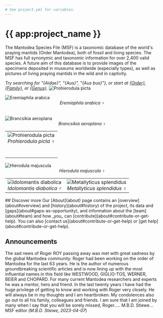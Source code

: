 ```yaml
---
# See project.yml for variables.
---
```


# {{ app:project_name }}
The Mantodea Species File (MSF) is a taxonomic database of the world's praying mantids (Order Mantodea), both of fossil and living species. The MSF has full synonymic and taxonomic information for over 2,400 valid species. A future aim of this database is to provide images of the specimens deposited in museums worldwide (especially types), as well as pictures of living praying mantids in the wild and in captivity.

<autocomplete-otu class="w-80 place-content-center" placeholder="Search by taxon name"/>

_Try searching for "{Aidae}", "{Aus}", "{Aus bus}"}, or start at [{Order}]({{app:project_url}}/otu/{id}/overview), [{Family}]({{app:project_url}}/otu/{id}/overview), or [{Genus}]({{app:project_url}}/otu/{id}/overview)._
<img alt="Prohierodula picta" title="Prohierodula picta" src="http://Mantodea.archive.speciesfile.org/HomePage/Mantodea/img_logo/Prohierodula_picta.jpg" style="border-style: none;">
<table>
      <tbody><tr>
         <td>
            <img alt="Prohierodula picta" title="Prohierodula picta" src="http://Mantodea.archive.speciesfile.org/HomePage/Mantodea/img_logo/Prohierodula_picta.jpg" style="border-style: none;"><br>
            <div style="text-align: center">
               <em>Prohierodula picta</em> ♀</div>
            <br>
            <br>
           </td>
            <img alt="Eremiaphila arabica" title="Eremiaphila arabica" src="http://Mantodea.archive.speciesfile.org/HomePage/Mantodea/img_logo/Eremiaphila_arabica.jpg" style="border-style: none;"><br>
            <div style="text-align: center">
               <em>Eremiaphila arabica</em> ♀</div>
            <br>
            <br>
            <img alt="Brancsikia aeroplana" title="Brancsikia aeroplana" src="http://Mantodea.archive.speciesfile.org/HomePage/Mantodea/img_logo/Brancsikia_aeroplana.jpg" style="border-style: none;"><br>
        </td>
            <div style="text-align: center">
               <em>Brancsikia aeroplana</em> ♀</div>
         </td>
                     <table>
                        <tbody><tr>
                           <td>
                              <img alt="Idolomantis diabolica" title="Idolomantis diabolica" src="http://Mantodea.archive.speciesfile.org/HomePage/Mantodea/img_logo/Idolomantis_diabolica.jpg" style="border-style: none;"><br>
                              <div style="text-align: center">
                                 <em>Idolomantis diabolica</em> ♂</div>
                           </td>
                           <td>
                              <img alt="Metallyticus splendidus" title="Metallyticus splendidus" src="img_logo/Metallyticus_splendidus.jpg" style="border-style: none;"><br>
                              <div style="text-align: center">
                                 <em>Metallyticus splendidus</em> ♀</div>
                           </td>
               <img alt="Hierodula majuscula" title="Hierodula majuscula" src="http://Mantodea.archive.speciesfile.org/HomePage/Mantodea/img_logo/Hierodula_majuscula.jpg" style="border-style: none;"><br>
               <div style="text-align: center">
                  <em>Hierodula majuscula</em> ♀</div>
                        </tr>
                     </tbody></table>
                  </td>
               </tr>
            </tbody></table>
      </tr>
   </tbody></table>
## Discover more
Our [About](about) page contains an [overview](about#overview) and [history](about#history) of the project, its data and [gaps](about#gaps-as-opportunity),<D-r> and information about the [team](about#team) and how _you_ can [contribute](about#contribute-or-get-help). You can also [contact us](about#contribute-or-get-help) or [get help](about#contribute-or-get-help). 

## Announcements
<!--### Announcement title 1-->
The sad news of Roger ROY passing away was met with great sadness by the global Mantodea community. Roger had been working on the order of Mantodea for the last 63 years. He is the author of numerous groundbreaking scientific articles and is now lining up with the most influential names in this field like WESTWOOD, GIGLIO-TOS, WERNER, BEIER and CHOPARD. For many current Mantodea researchers and experts he was a mentor, hero and friend. In the last twenty years I have had the huge privilege of getting to know and working with Roger very closely. He will always be in my thoughts and I am heartbroken. My condolences also go out to all his family, colleagues and friends. I am sure that I am joined by many when I say that you will be sorely missed, Roger..... M.B.D. Stiewe... MSF editor
(_M.B.D. Stiewe, 2023-04-07_)

<!--
### Announcement title 2
_Authors, date_

Lorem ipsum dolor sit amet, consectetur adipiscing elit, sed do eiusmod tempor incididunt ut labore et dolore magna aliqua. Ut enim ad minim veniam, quis nostrud exercitation ullamco laboris nisi ut aliquip ex ea commodo consequat.
-->
